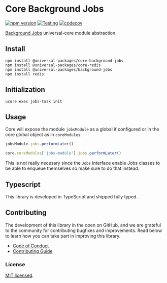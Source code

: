 # Core Background Jobs

[![npm version](https://badge.fury.io/js/@universal-packages%2Fcore-background-jobs.svg)](https://www.npmjs.com/package/@universal-packages/core-background-jobs)
[![Testing](https://github.com/universal-packages/universal-core-background-jobs/actions/workflows/testing.yml/badge.svg)](https://github.com/universal-packages/universal-core-background-jobs/actions/workflows/testing.yml)
[![codecov](https://codecov.io/gh/universal-packages/universal-core-background-jobs/branch/main/graph/badge.svg?token=CXPJSN8IGL)](https://codecov.io/gh/universal-packages/universal-core-background-jobs)

[Background Jobs](https://github.com/universal-packages/universal-background-jobs) universal-core module abstraction.

## Install

```shell
npm install @universal-packages/core-background-jobs
npm install @universal-packages/core-redis
npm install @universal-packages/background-jobs
npm install redis
```

## Initialization

```shell
ucore exec jobs-task init
```
## Usage

Core will expose the module `jobsModule` as a global if configured or in the core global object as in `coreModules`.

```js
jobsModule.jobs.performLater()
```

```js
core.coreModules['jobs-module'].jobs.performLater()
```

This is not really necesary since the `Jobs` interface enable Jobs classes to be able to enqueue themselves so make sure to do that instead.

## Typescript

This library is developed in TypeScript and shipped fully typed.

## Contributing

The development of this library in the open on GitHub, and we are grateful to the community for contributing bugfixes and improvements. Read below to learn how you can take part in improving this library.

- [Code of Conduct](./CODE_OF_CONDUCT.md)
- [Contributing Guide](./CONTRIBUTING.md)

### License

[MIT licensed](./LICENSE).
